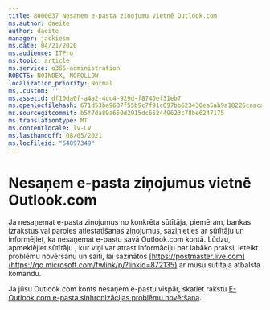 ```yaml
---
title: 8000037 Nesaņem e-pasta ziņojumu vietnē Outlook.com
ms.author: daeite
author: daeite
manager: jackiesm
ms.date: 04/21/2020
ms.audience: ITPro
ms.topic: article
ms.service: o365-administration
ROBOTS: NOINDEX, NOFOLLOW
localization_priority: Normal
ms,.custom: ''
ms.assetid: df10da0f-a4a2-4cc4-929d-f8740ef31eb7
ms.openlocfilehash: 671d53ba9687f55b9c7f91c097bb623430ea5ab9a18226caacabdc92f6b410d8
ms.sourcegitcommit: b5f7da89a650d2915dc652449623c78be6247175
ms.translationtype: MT
ms.contentlocale: lv-LV
ms.lasthandoff: 08/05/2021
ms.locfileid: "54097349"
---
```

# <a name="not-receiving-mail-in-outlookcom"></a>Nesaņem e-pasta ziņojumus vietnē Outlook.com

Ja nesaņemat e-pasta ziņojumus no konkrēta sūtītāja, piemēram, bankas izrakstus vai paroles atiestatīšanas ziņojumus, sazinieties ar sūtītāju un informējiet, ka nesaņemat e-pastu savā Outlook.com kontā. Lūdzu, apmeklējiet sūtītāju , kur viņi var atrast informāciju par labāko praksi, ieteikt problēmu novēršanu un saiti, lai sazinātos [https://postmaster.live.com](https://go.microsoft.com/fwlink/p/?linkid=872135) ar mūsu sūtītāja atbalsta komandu.
  
Ja jūsu Outlook.com konts nesaņem e-pastu vispār, skatiet rakstu [E-Outlook.com e-pasta sinhronizācijas problēmu novēršana](https://go.microsoft.com/fwlink/p/?linkid=874363).
  

